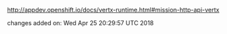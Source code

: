 http://appdev.openshift.io/docs/vertx-runtime.html#mission-http-api-vertx

 
 changes added on: Wed Apr 25 20:29:57 UTC 2018